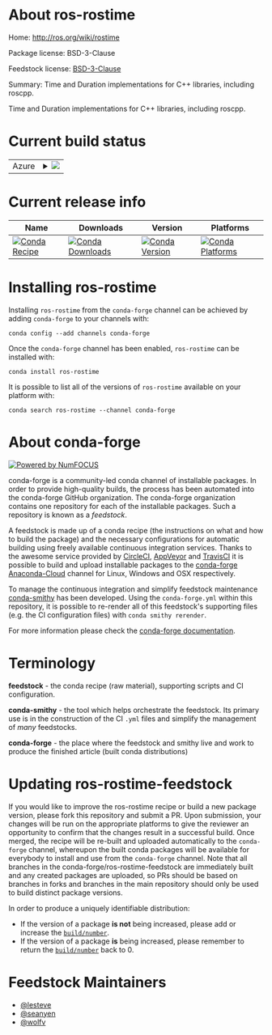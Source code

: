 About ros-rostime
=================

Home: http://ros.org/wiki/rostime

Package license: BSD-3-Clause

Feedstock license: [BSD-3-Clause](https://github.com/conda-forge/ros-rostime-feedstock/blob/master/LICENSE.txt)

Summary: Time and Duration implementations for C++ libraries, including roscpp.


Time and Duration implementations for C++ libraries, including roscpp.


Current build status
====================


<table>
    
  <tr>
    <td>Azure</td>
    <td>
      <details>
        <summary>
          <a href="https://dev.azure.com/conda-forge/feedstock-builds/_build/latest?definitionId=8150&branchName=master">
            <img src="https://dev.azure.com/conda-forge/feedstock-builds/_apis/build/status/ros-rostime-feedstock?branchName=master">
          </a>
        </summary>
        <table>
          <thead><tr><th>Variant</th><th>Status</th></tr></thead>
          <tbody><tr>
              <td>linux_64_boost_cpp1.72.0c_compiler_version7cxx_compiler_version7python3.6.____cpython</td>
              <td>
                <a href="https://dev.azure.com/conda-forge/feedstock-builds/_build/latest?definitionId=8150&branchName=master">
                  <img src="https://dev.azure.com/conda-forge/feedstock-builds/_apis/build/status/ros-rostime-feedstock?branchName=master&jobName=linux&configuration=linux_64_boost_cpp1.72.0c_compiler_version7cxx_compiler_version7python3.6.____cpython" alt="variant">
                </a>
              </td>
            </tr><tr>
              <td>linux_64_boost_cpp1.72.0c_compiler_version7cxx_compiler_version7python3.7.____cpython</td>
              <td>
                <a href="https://dev.azure.com/conda-forge/feedstock-builds/_build/latest?definitionId=8150&branchName=master">
                  <img src="https://dev.azure.com/conda-forge/feedstock-builds/_apis/build/status/ros-rostime-feedstock?branchName=master&jobName=linux&configuration=linux_64_boost_cpp1.72.0c_compiler_version7cxx_compiler_version7python3.7.____cpython" alt="variant">
                </a>
              </td>
            </tr><tr>
              <td>linux_64_boost_cpp1.72.0c_compiler_version7cxx_compiler_version7python3.8.____cpython</td>
              <td>
                <a href="https://dev.azure.com/conda-forge/feedstock-builds/_build/latest?definitionId=8150&branchName=master">
                  <img src="https://dev.azure.com/conda-forge/feedstock-builds/_apis/build/status/ros-rostime-feedstock?branchName=master&jobName=linux&configuration=linux_64_boost_cpp1.72.0c_compiler_version7cxx_compiler_version7python3.8.____cpython" alt="variant">
                </a>
              </td>
            </tr><tr>
              <td>linux_64_boost_cpp1.72.0c_compiler_version7cxx_compiler_version7python3.9.____cpython</td>
              <td>
                <a href="https://dev.azure.com/conda-forge/feedstock-builds/_build/latest?definitionId=8150&branchName=master">
                  <img src="https://dev.azure.com/conda-forge/feedstock-builds/_apis/build/status/ros-rostime-feedstock?branchName=master&jobName=linux&configuration=linux_64_boost_cpp1.72.0c_compiler_version7cxx_compiler_version7python3.9.____cpython" alt="variant">
                </a>
              </td>
            </tr><tr>
              <td>linux_64_boost_cpp1.74.0c_compiler_version7cxx_compiler_version7python3.6.____cpython</td>
              <td>
                <a href="https://dev.azure.com/conda-forge/feedstock-builds/_build/latest?definitionId=8150&branchName=master">
                  <img src="https://dev.azure.com/conda-forge/feedstock-builds/_apis/build/status/ros-rostime-feedstock?branchName=master&jobName=linux&configuration=linux_64_boost_cpp1.74.0c_compiler_version7cxx_compiler_version7python3.6.____cpython" alt="variant">
                </a>
              </td>
            </tr><tr>
              <td>linux_64_boost_cpp1.74.0c_compiler_version7cxx_compiler_version7python3.7.____cpython</td>
              <td>
                <a href="https://dev.azure.com/conda-forge/feedstock-builds/_build/latest?definitionId=8150&branchName=master">
                  <img src="https://dev.azure.com/conda-forge/feedstock-builds/_apis/build/status/ros-rostime-feedstock?branchName=master&jobName=linux&configuration=linux_64_boost_cpp1.74.0c_compiler_version7cxx_compiler_version7python3.7.____cpython" alt="variant">
                </a>
              </td>
            </tr><tr>
              <td>linux_64_boost_cpp1.74.0c_compiler_version7cxx_compiler_version7python3.8.____cpython</td>
              <td>
                <a href="https://dev.azure.com/conda-forge/feedstock-builds/_build/latest?definitionId=8150&branchName=master">
                  <img src="https://dev.azure.com/conda-forge/feedstock-builds/_apis/build/status/ros-rostime-feedstock?branchName=master&jobName=linux&configuration=linux_64_boost_cpp1.74.0c_compiler_version7cxx_compiler_version7python3.8.____cpython" alt="variant">
                </a>
              </td>
            </tr><tr>
              <td>linux_64_boost_cpp1.74.0c_compiler_version7cxx_compiler_version7python3.9.____cpython</td>
              <td>
                <a href="https://dev.azure.com/conda-forge/feedstock-builds/_build/latest?definitionId=8150&branchName=master">
                  <img src="https://dev.azure.com/conda-forge/feedstock-builds/_apis/build/status/ros-rostime-feedstock?branchName=master&jobName=linux&configuration=linux_64_boost_cpp1.74.0c_compiler_version7cxx_compiler_version7python3.9.____cpython" alt="variant">
                </a>
              </td>
            </tr><tr>
              <td>osx_64_boost_cpp1.72.0c_compiler_version10cxx_compiler_version10python3.6.____cpython</td>
              <td>
                <a href="https://dev.azure.com/conda-forge/feedstock-builds/_build/latest?definitionId=8150&branchName=master">
                  <img src="https://dev.azure.com/conda-forge/feedstock-builds/_apis/build/status/ros-rostime-feedstock?branchName=master&jobName=osx&configuration=osx_64_boost_cpp1.72.0c_compiler_version10cxx_compiler_version10python3.6.____cpython" alt="variant">
                </a>
              </td>
            </tr><tr>
              <td>osx_64_boost_cpp1.72.0c_compiler_version10cxx_compiler_version10python3.7.____cpython</td>
              <td>
                <a href="https://dev.azure.com/conda-forge/feedstock-builds/_build/latest?definitionId=8150&branchName=master">
                  <img src="https://dev.azure.com/conda-forge/feedstock-builds/_apis/build/status/ros-rostime-feedstock?branchName=master&jobName=osx&configuration=osx_64_boost_cpp1.72.0c_compiler_version10cxx_compiler_version10python3.7.____cpython" alt="variant">
                </a>
              </td>
            </tr><tr>
              <td>osx_64_boost_cpp1.72.0c_compiler_version10cxx_compiler_version10python3.8.____cpython</td>
              <td>
                <a href="https://dev.azure.com/conda-forge/feedstock-builds/_build/latest?definitionId=8150&branchName=master">
                  <img src="https://dev.azure.com/conda-forge/feedstock-builds/_apis/build/status/ros-rostime-feedstock?branchName=master&jobName=osx&configuration=osx_64_boost_cpp1.72.0c_compiler_version10cxx_compiler_version10python3.8.____cpython" alt="variant">
                </a>
              </td>
            </tr><tr>
              <td>osx_64_boost_cpp1.72.0c_compiler_version10cxx_compiler_version10python3.9.____cpython</td>
              <td>
                <a href="https://dev.azure.com/conda-forge/feedstock-builds/_build/latest?definitionId=8150&branchName=master">
                  <img src="https://dev.azure.com/conda-forge/feedstock-builds/_apis/build/status/ros-rostime-feedstock?branchName=master&jobName=osx&configuration=osx_64_boost_cpp1.72.0c_compiler_version10cxx_compiler_version10python3.9.____cpython" alt="variant">
                </a>
              </td>
            </tr><tr>
              <td>osx_64_boost_cpp1.74.0c_compiler_version10cxx_compiler_version10python3.6.____cpython</td>
              <td>
                <a href="https://dev.azure.com/conda-forge/feedstock-builds/_build/latest?definitionId=8150&branchName=master">
                  <img src="https://dev.azure.com/conda-forge/feedstock-builds/_apis/build/status/ros-rostime-feedstock?branchName=master&jobName=osx&configuration=osx_64_boost_cpp1.74.0c_compiler_version10cxx_compiler_version10python3.6.____cpython" alt="variant">
                </a>
              </td>
            </tr><tr>
              <td>osx_64_boost_cpp1.74.0c_compiler_version10cxx_compiler_version10python3.7.____cpython</td>
              <td>
                <a href="https://dev.azure.com/conda-forge/feedstock-builds/_build/latest?definitionId=8150&branchName=master">
                  <img src="https://dev.azure.com/conda-forge/feedstock-builds/_apis/build/status/ros-rostime-feedstock?branchName=master&jobName=osx&configuration=osx_64_boost_cpp1.74.0c_compiler_version10cxx_compiler_version10python3.7.____cpython" alt="variant">
                </a>
              </td>
            </tr><tr>
              <td>osx_64_boost_cpp1.74.0c_compiler_version10cxx_compiler_version10python3.8.____cpython</td>
              <td>
                <a href="https://dev.azure.com/conda-forge/feedstock-builds/_build/latest?definitionId=8150&branchName=master">
                  <img src="https://dev.azure.com/conda-forge/feedstock-builds/_apis/build/status/ros-rostime-feedstock?branchName=master&jobName=osx&configuration=osx_64_boost_cpp1.74.0c_compiler_version10cxx_compiler_version10python3.8.____cpython" alt="variant">
                </a>
              </td>
            </tr><tr>
              <td>osx_64_boost_cpp1.74.0c_compiler_version10cxx_compiler_version10python3.9.____cpython</td>
              <td>
                <a href="https://dev.azure.com/conda-forge/feedstock-builds/_build/latest?definitionId=8150&branchName=master">
                  <img src="https://dev.azure.com/conda-forge/feedstock-builds/_apis/build/status/ros-rostime-feedstock?branchName=master&jobName=osx&configuration=osx_64_boost_cpp1.74.0c_compiler_version10cxx_compiler_version10python3.9.____cpython" alt="variant">
                </a>
              </td>
            </tr>
          </tbody>
        </table>
      </details>
    </td>
  </tr>
</table>

Current release info
====================

| Name | Downloads | Version | Platforms |
| --- | --- | --- | --- |
| [![Conda Recipe](https://img.shields.io/badge/recipe-ros--rostime-green.svg)](https://anaconda.org/conda-forge/ros-rostime) | [![Conda Downloads](https://img.shields.io/conda/dn/conda-forge/ros-rostime.svg)](https://anaconda.org/conda-forge/ros-rostime) | [![Conda Version](https://img.shields.io/conda/vn/conda-forge/ros-rostime.svg)](https://anaconda.org/conda-forge/ros-rostime) | [![Conda Platforms](https://img.shields.io/conda/pn/conda-forge/ros-rostime.svg)](https://anaconda.org/conda-forge/ros-rostime) |

Installing ros-rostime
======================

Installing `ros-rostime` from the `conda-forge` channel can be achieved by adding `conda-forge` to your channels with:

```
conda config --add channels conda-forge
```

Once the `conda-forge` channel has been enabled, `ros-rostime` can be installed with:

```
conda install ros-rostime
```

It is possible to list all of the versions of `ros-rostime` available on your platform with:

```
conda search ros-rostime --channel conda-forge
```


About conda-forge
=================

[![Powered by NumFOCUS](https://img.shields.io/badge/powered%20by-NumFOCUS-orange.svg?style=flat&colorA=E1523D&colorB=007D8A)](http://numfocus.org)

conda-forge is a community-led conda channel of installable packages.
In order to provide high-quality builds, the process has been automated into the
conda-forge GitHub organization. The conda-forge organization contains one repository
for each of the installable packages. Such a repository is known as a *feedstock*.

A feedstock is made up of a conda recipe (the instructions on what and how to build
the package) and the necessary configurations for automatic building using freely
available continuous integration services. Thanks to the awesome service provided by
[CircleCI](https://circleci.com/), [AppVeyor](https://www.appveyor.com/)
and [TravisCI](https://travis-ci.com/) it is possible to build and upload installable
packages to the [conda-forge](https://anaconda.org/conda-forge)
[Anaconda-Cloud](https://anaconda.org/) channel for Linux, Windows and OSX respectively.

To manage the continuous integration and simplify feedstock maintenance
[conda-smithy](https://github.com/conda-forge/conda-smithy) has been developed.
Using the ``conda-forge.yml`` within this repository, it is possible to re-render all of
this feedstock's supporting files (e.g. the CI configuration files) with ``conda smithy rerender``.

For more information please check the [conda-forge documentation](https://conda-forge.org/docs/).

Terminology
===========

**feedstock** - the conda recipe (raw material), supporting scripts and CI configuration.

**conda-smithy** - the tool which helps orchestrate the feedstock.
                   Its primary use is in the construction of the CI ``.yml`` files
                   and simplify the management of *many* feedstocks.

**conda-forge** - the place where the feedstock and smithy live and work to
                  produce the finished article (built conda distributions)


Updating ros-rostime-feedstock
==============================

If you would like to improve the ros-rostime recipe or build a new
package version, please fork this repository and submit a PR. Upon submission,
your changes will be run on the appropriate platforms to give the reviewer an
opportunity to confirm that the changes result in a successful build. Once
merged, the recipe will be re-built and uploaded automatically to the
`conda-forge` channel, whereupon the built conda packages will be available for
everybody to install and use from the `conda-forge` channel.
Note that all branches in the conda-forge/ros-rostime-feedstock are
immediately built and any created packages are uploaded, so PRs should be based
on branches in forks and branches in the main repository should only be used to
build distinct package versions.

In order to produce a uniquely identifiable distribution:
 * If the version of a package **is not** being increased, please add or increase
   the [``build/number``](https://conda.io/docs/user-guide/tasks/build-packages/define-metadata.html#build-number-and-string).
 * If the version of a package **is** being increased, please remember to return
   the [``build/number``](https://conda.io/docs/user-guide/tasks/build-packages/define-metadata.html#build-number-and-string)
   back to 0.

Feedstock Maintainers
=====================

* [@lesteve](https://github.com/lesteve/)
* [@seanyen](https://github.com/seanyen/)
* [@wolfv](https://github.com/wolfv/)


